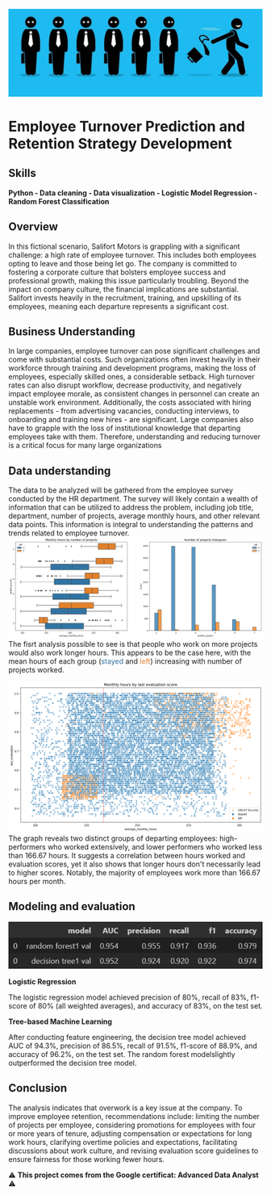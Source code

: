 ![Image de High Employee Turnover](Docs/High_employee_turnover.jpg)
# Employee Turnover Prediction and Retention Strategy Development

## Skills

**Python - Data cleaning - Data visualization - Logistic Model Regression - Random Forest Classification**

## Overview
In this fictional scenario, Salifort Motors is grappling with a significant challenge: a high rate of employee turnover. This includes both employees opting to leave and those being let go. The company is committed to fostering a corporate culture that bolsters employee success and professional growth, making this issue particularly troubling. Beyond the impact on company culture, the financial implications are substantial. Salifort invests heavily in the recruitment, training, and upskilling of its employees, meaning each departure represents a significant cost.

## Business Understanding
In large companies, employee turnover can pose significant challenges and come with substantial costs. Such organizations often invest heavily in their workforce through training and development programs, making the loss of employees, especially skilled ones, a considerable setback. High turnover rates can also disrupt workflow, decrease productivity, and negatively impact employee morale, as consistent changes in personnel can create an unstable work environment. Additionally, the costs associated with hiring replacements - from advertising vacancies, conducting interviews, to onboarding and training new hires - are significant. Large companies also have to grapple with the loss of institutional knowledge that departing employees take with them. Therefore, understanding and reducing turnover is a critical focus for many large organizations

## Data understanding
The data to be analyzed will be gathered from the employee survey conducted by the HR department. The survey will likely contain a wealth of information that can be utilized to address the problem, including job title, department, number of projects, average monthly hours, and other relevant data points. This information is integral to understanding the patterns and trends related to employee turnover.
![Image de High Employee Turnover](Docs/output2.png)
The fisrt analysis possible to see is that people who work on more projects would also work longer hours. 
This appears to be the case here, with the mean hours of each group (<span style="color: #3274a1;">stayed</span> and <span style="color: #e1812c;">left</span>) increasing with number of projects worked. 

![Image de High Employee Turnover](Docs/output.png)
The graph reveals two distinct groups of departing employees: high-performers who worked extensively, and lower performers who worked less than 166.67 hours. It suggests a correlation between hours worked and evaluation scores, yet it also shows that longer hours don't necessarily lead to higher scores. Notably, the majority of employees work more than 166.67 hours per month.

## Modeling and evaluation
![Alt text](image.png)

**Logistic Regression**

The logistic regression model achieved precision of 80%, recall of 83%, f1-score of 80% (all weighted averages), and accuracy of 83%, on the test set.

**Tree-based Machine Learning**

After conducting feature engineering, the decision tree model achieved AUC of 94.3%, precision of 86.5%, recall of 91.5%, f1-score of 88.9%, and accuracy of 96.2%, on the test set. The random forest modelslightly outperformed the decision tree model.

## Conclusion
The analysis indicates that overwork is a key issue at the company. To improve employee retention, recommendations include: limiting the number of projects per employee, considering promotions for employees with four or more years of tenure, adjusting compensation or expectations for long work hours, clarifying overtime policies and expectations, facilitating discussions about work culture, and revising evaluation score guidelines to ensure fairness for those working fewer hours.

⚠️ **This project comes from the Google certificat: Advanced Data Analyst** ⚠️
